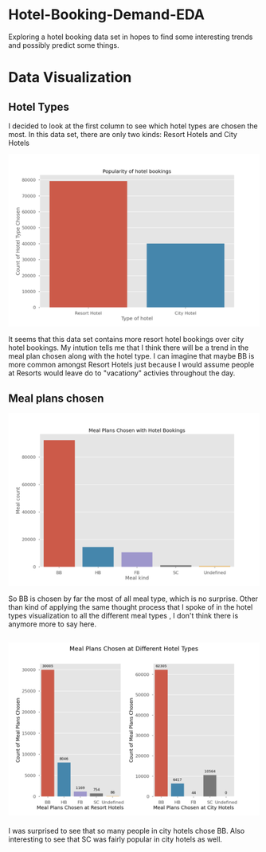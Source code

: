 # Hotel-Booking-Demand-EDA
Exploring a hotel booking data set in hopes to find some interesting trends and possibly predict some things. 


# Data Visualization

## Hotel Types
I decided to look at the first column to see which hotel types are chosen the most. In this data set, there are only two kinds: Resort Hotels and City Hotels

![alt text](https://github.com/jbofill10/Hotel-Booking-Demand-EDA/blob/master/Data%20Visualization/HotelType.png)

It seems that this data set contains more resort hotel bookings over city hotel bookings. My intution tells me that I think there will be a trend in the meal plan chosen along with the hotel type. I can imagine that maybe BB is more common amongst Resort Hotels just because I would assume people at Resorts would leave do to "vacationy" activies throughout the day.

## Meal plans chosen

![alt text](https://github.com/jbofill10/Hotel-Booking-Demand-EDA/blob/master/Data%20Visualization/MealTypes.png)


So BB is chosen by far the most of all meal type, which is no surprise. Other than kind of applying the same thought process that I spoke of in the hotel types visualization to all the different meal types , I don't think there is anymore more to say here. 

## ![alt text](https://github.com/jbofill10/Hotel-Booking-Demand-EDA/blob/master/Data%20Visualization/MealsChosenAtHotels.png) 

I was surprised to see that so many people in city hotels chose BB. Also interesting to see that SC was fairly popular in city hotels as well.

